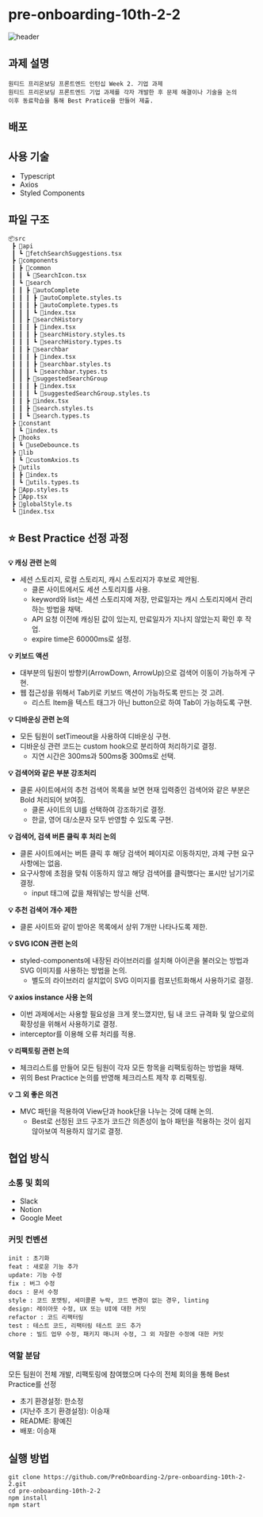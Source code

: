 # pre-onboarding-10th-2-2

![header](https://capsule-render.vercel.app/api?type=Rounded&color=auto&height=150&section=header&text=wanted-pre-onboarding-frontend&fontSize=40)

## 과제 설명

```
원티드 프리온보딩 프론트엔드 인턴십 Week 2. 기업 과제
원티드 프리온보딩 프론트엔드 기업 과제를 각자 개발한 후 문제 해결이나 기술을 논의
이후 동료학습을 통해 Best Pratice을 만들어 제출.
```

## 배포

[]()

## 사용 기술

- Typescript
- Axios
- Styled Components

## 파일 구조

```bash
📦src
 ┣ 📂api
 ┃ ┗ 📜fetchSearchSuggestions.tsx
 ┣ 📂components
 ┃ ┣ 📂common
 ┃ ┃ ┗ 📜SearchIcon.tsx
 ┃ ┗ 📂search
 ┃ ┃ ┣ 📂autoComplete
 ┃ ┃ ┃ ┣ 📜autoComplete.styles.ts
 ┃ ┃ ┃ ┣ 📜autoComplete.types.ts
 ┃ ┃ ┃ ┗ 📜index.tsx
 ┃ ┃ ┣ 📂searchHistory
 ┃ ┃ ┃ ┣ 📜index.tsx
 ┃ ┃ ┃ ┣ 📜searchHistory.styles.ts
 ┃ ┃ ┃ ┗ 📜searchHistory.types.ts
 ┃ ┃ ┣ 📂searchbar
 ┃ ┃ ┃ ┣ 📜index.tsx
 ┃ ┃ ┃ ┣ 📜searchbar.styles.ts
 ┃ ┃ ┃ ┗ 📜searchbar.types.ts
 ┃ ┃ ┣ 📂suggestedSearchGroup
 ┃ ┃ ┃ ┣ 📜index.tsx
 ┃ ┃ ┃ ┗ 📜suggestedSearchGroup.styles.ts
 ┃ ┃ ┣ 📜index.tsx
 ┃ ┃ ┣ 📜search.styles.ts
 ┃ ┃ ┗ 📜search.types.ts
 ┣ 📂constant
 ┃ ┗ 📜index.ts
 ┣ 📂hooks
 ┃ ┗ 📜useDebounce.ts
 ┣ 📂lib
 ┃ ┗ 📜customAxios.ts
 ┣ 📂utils
 ┃ ┣ 📜index.ts
 ┃ ┗ 📜utils.types.ts
 ┣ 📜App.styles.ts
 ┣ 📜App.tsx
 ┣ 📜globalStyle.ts
 ┗ 📜index.tsx
```

## ⭐️ Best Practice 선정 과정

**💡 캐싱 관련 논의**
- 세션 스토리지, 로컬 스토리지, 캐시 스토리지가 후보로 제안됨.
  - 클론 사이트에서도 세션 스토리지를 사용.
  - keyword와 list는 세션 스토리지에 저장, 만료일자는 캐시 스토리지에서 관리하는 방법을 채택.
  - API 요청 이전에 캐싱된 값이 있는지, 만료일자가 지나지 않았는지 확인 후 작업.
  - expire time은 60000ms로 설정.

**💡 키보드 액션**
- 대부분의 팀원이 방향키(ArrowDown, ArrowUp)으로 검색어 이동이 가능하게 구현.
- 웹 접근성을 위해서 Tab키로 키보드 액션이 가능하도록 만드는 것 고려.
  - 리스트 Item을 텍스트 태그가 아닌 button으로 하여 Tab이 가능하도록 구현.

**💡 디바운싱 관련 논의**
- 모든 팀원이 setTimeout을 사용하여 디바운싱 구현.
- 디바운싱 관련 코드는 custom hook으로 분리하여 처리하기로 결정.
  - 지연 시간은 300ms과 500ms중 300ms로 선택.

**💡 검색어와 같은 부분 강조처리**
- 클론 사이트에서의 추천 검색어 목록을 보면 현재 입력중인 검색어와 같은 부분은 Bold 처리되어 보여짐.
  - 클론 사이트의 UI를 선택하여 강조하기로 결정.
  - 한글, 영어 대/소문자 모두 반영할 수 있도록 구현.

**💡 검색어, 검색 버튼 클릭 후 처리 논의**
- 클론 사이트에서는 버튼 클릭 후 해당 검색어 페이지로 이동하지만, 과제 구현 요구사항에는 없음.
- 요구사항에 초점을 맞춰 이동하지 않고 해당 검색어를 클릭했다는 표시만 남기기로 결정.
  - input 태그에 값을 채워넣는 방식을 선택.

**💡 추천 검색어 개수 제한**
- 클론 사이트와 같이 받아온 목록에서 상위 7개만 나타나도록 제한.

**💡 SVG ICON 관련 논의**
- styled-components에 내장된 라이브러리를 설치해 아이콘을 불러오는 방법과 SVG 이미지를 사용하는 방법을 논의.
  - 별도의 라이브러리 설치없이 SVG 이미지를 컴포넌트화해서 사용하기로 결정.

**💡 axios instance 사용 논의**
- 이번 과제에서는 사용할 필요성을 크게 못느꼈지만, 팀 내 코드 규격화 및 앞으로의 확장성을 위해서 사용하기로 결정.
- interceptor를 이용해 오류 처리를 적용.

**💡 리팩토링 관련 논의**
- 체크리스트를 만들어 모든 팀원이 각자 모든 항목을 리팩토링하는 방법을 채택.
- 위의 Best Practice 논의를 반영해 체크리스트 제작 후 리팩토링.

**💡 그 외 좋은 의견**
- MVC 패턴을 적용하여 View단과 hook단을 나누는 것에 대해 논의.
  - Best로 선정된 코드 구조가 코드간 의존성이 높아 패턴을 적용하는 것이 쉽지 않아보여 적용하지 않기로 결정.


## 협업 방식

### 소통 및 회의

- Slack
- Notion
- Google Meet

### 커밋 컨벤션

```
init : 초기화
feat : 새로운 기능 추가
update: 기능 수정
fix : 버그 수정
docs : 문서 수정
style : 코드 포맷팅, 세미콜론 누락, 코드 변경이 없는 경우, linting
design: 레이아웃 수정, UX 또는 UI에 대한 커밋
refactor : 코드 리팩터링
test : 테스트 코드, 리팩터링 테스트 코드 추가
chore : 빌드 업무 수정, 패키지 매니저 수정, 그 외 자잘한 수정에 대한 커밋
```

### 역할 분담

모든 팀원이 전체 개발, 리팩토링에 참여했으며 다수의 전체 회의을 통해 Best Practice를 선정
- 초기 환경설정: 한소정
- (지난주 초기 환경설정): 이승재
- README: 황예진
- 배포: 이승재

## 실행 방법

```shell
git clone https://github.com/PreOnboarding-2/pre-onboarding-10th-2-2.git
cd pre-onboarding-10th-2-2
npm install
npm start
```
